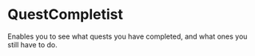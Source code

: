 # QuestCompletist
Enables you to see what quests you have completed, and what ones you still have to do.
